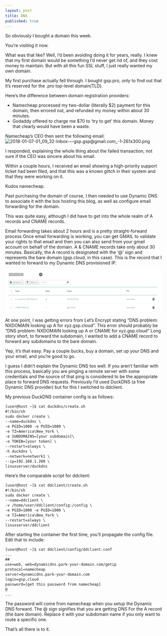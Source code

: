 ```yaml
---
layout: post
title: DNS
published: true
---
```



So obviously I bought a domain this week.

You’re visiting it now.

What was that like? Well, I’d been avoiding doing it for years, really. I knew that my first domain would be something I’d never get rid of, and they cost money to maintain. But with all this fun SSL stuff, I just really wanted my own domain.

My first purchase actually fell through. I bought gsp.pro, only to find out that it’s reserved for the .pro top-level domain(TLD). 

Here’s the difference between domain registration providers:

- Namecheap processed my two-dollar (literally $2) payment for this domain, then errored out, and refunded my money within about 30 minutes.
- Godaddy offered to charge me $70 to ‘try to get’ this domain. Money that clearly would have been a waste.


Namecheap’s CEO then sent the following email:
![2018-01-07-01_09_32-Inbox-–-gsp.gsp@gmail.com_-1-261x300.png](2018-01-07-01_09_32-Inbox-–-gsp.gsp@gmail.com_-1-261x300.png)


I responded, explaining the whole thing about the failed transaction, not sure if the CEO was sincere about his email.

Within a couple hours, I received an email showing a high-priority support ticket had been filed, and that this was a known glitch in their system and that they were working on it.

Kudos namecheap.

Past purchasing the domain of course, I then needed to use Dynamic DNS to associate it with the box hosting this blog, as well as configure email forwarding for the domain.

This was quite easy, although I did have to get into the whole realm of A records and CNAME records.

Email forwarding takes about 2 hours and is a pretty straight-forward process
Once email forwarding is working, you can get GMAIL to validate your rights to that email and then you can also send from your gmail account on behalf of the domain.
A & CNAME records take only about 30 minutes.
Basically, the A record is designated with the ‘@’ sign and represents the bare domain (gsp.cloud, in this case). This is the record that I wanted to forward to my Dynamic DNS provisioned IP.

![2018-01-07-01_18_35-Advanced-DNS.png](2018-01-07-01_18_35-Advanced-DNS.png)

At one point, I was getting errors from Let’s Encrypt stating “DNS problem: NXDOMAIN looking up A for xyz.gsp.cloud”. This error should probably be “DNS problem: NXDOMAIN looking up A or CNAME for xyz.gsp.cloud” Long story short, to forward the subdomain, I wanted to add a CNAME record to forward any subdomains to the bare domain.

Yep, it’s that easy. Pay a couple bucks, buy a domain, set up your DNS and your email, and you’re good to go.

I guess I didn’t explain the Dynamic DNS too well. If you aren’t familiar with this process, basically you are pinging a remote server with some credentials and the source of that ping is considered to be the appropriate place to forward DNS requests. Previously I’d used DuckDNS (a free Dynamic DNS provider) but for this I switched to ddclient.

My previous DuckDNS container config is as follows:

    [user@host ~]$ cat duckdns/create.sh
    #!/bin/sh
    sudo docker create \
    --name=duckdns \
    -e PGID=1000 -e PUID=1000 \
    -e TZ=America\New_York \
    -e SUBDOMAINS=[your subdomain]\
    -e TOKEN=[your token] \
    --restart=always \
    -h duckdns \
    --network=network1 \
    --ip=192.168.1.200 \
    linuxserver/duckdns
Here’s the comparable script for ddclient:


    [user@host ~]$ cat ddclient/create.sh
    #!/bin/sh
    sudo docker create \
    --name=ddclient \
    -v /home/user/ddclient/config:/config \
    -e PGID=1000 -e PUID=1000 \
    -e TZ=America\New_York \
    --restart=always \
    linuxserver/ddclient

After starting the container the first time, you’ll propagate the config file. Edit that to include:


    [user@host ~]$ cat ddclient/config/ddclient.conf
    ...
    ##
    use=web, web=dynamicdns.park-your-domain.com/getip
    protocol=namecheap
    server=dynamicdns.park-your-domain.com
    login=gsp.cloud
    password=[get this password from namecheap]
    @
    ...

The password will come from namecheap when you setup the Dynamic DNS forward. The @ sign signifies that you are getting DNS For the A record (the bare domain). Replace it with your subdomain name if you only want to route a specific one.

That’s all there is to it.
